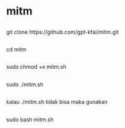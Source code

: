 # mitm
<h2></h2>
<p>git clone https://github.com/gpt-kfai/mitm.git</p>
<h2></h2>
<p>cd mitm</p>
<h2></h2>
<p>sudo chmod +x mitm.sh</p>
<h2></h2>
<p>sudo ./mitm.sh</p>
<h2></h2>
<p>kalau ./mitm.sh tidak bisa maka gunakan</p>
<h2></h2>
<p>sudo bash mitm.sh</p>
